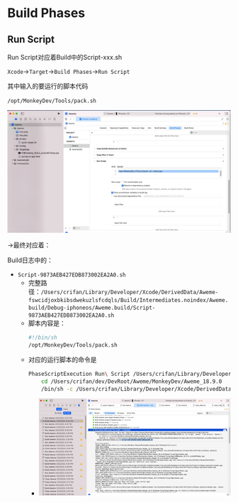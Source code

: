 # Build Phases

## Run Script

Run Script对应着Build中的Script-xxx.sh

`Xcode`->`Target`->`Build Phases`->`Run Script`

其中输入的要运行的脚本代码

`/opt/MonkeyDev/Tools/pack.sh`

![build_phase_run_script](../assets/img/build_phase_run_script.jpg)

->最终对应着：

Build日志中的：

* `Script-9873AEB427EDB873002EA2A0.sh`
  * 完整路径：`/Users/crifan/Library/Developer/Xcode/DerivedData/Aweme-fswcidjoxbkibsdwekuzlsfcdqls/Build/Intermediates.noindex/Aweme.build/Debug-iphoneos/Aweme.build/Script-9873AEB427EDB873002EA2A0.sh`
  * 脚本内容是：
    ```bash
    #!/bin/sh
    /opt/MonkeyDev/Tools/pack.sh
    ```
  * 对应的运行脚本的命令是
    ```bash
    PhaseScriptExecution Run\ Script /Users/crifan/Library/Developer/Xcode/DerivedData/Aweme-fswcidjoxbkibsdwekuzlsfcdqls/Build/Intermediates.noindex/Aweme.build/Debug-iphoneos/Aweme.build/Script-9873AEB427EDB873002EA2A0.sh (in target 'Aweme' from project 'Aweme')
        cd /Users/crifan/dev/DevRoot/Aweme/MonkeyDev/Aweme_18.9.0
        /bin/sh -c /Users/crifan/Library/Developer/Xcode/DerivedData/Aweme-fswcidjoxbkibsdwekuzlsfcdqls/Build/Intermediates.noindex/Aweme.build/Debug-iphoneos/Aweme.build/Script-9873AEB427EDB873002EA2A0.sh
    ```
    * ![run_command_for_script](../assets/img/run_command_for_script.jpg)
